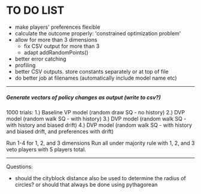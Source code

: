 # TO DO LIST
* make players' preferences flexible
* calculate the outcome properly: 'constrained optimization problem'
* allow for more than 3 dimensions
	* fix CSV output for more than 3
	* adapt addRandomPoints()
* better error catching
* profiling
* better CSV outputs. store constants separately or at top of file
* do better job at filenames (automatically include model name etc)

-------------------------------------

##### Generate vectors of policy changes as output (write to csv?)
1000 trials:
1.) Baseline VP model (random draw SQ - no history)
2.) DVP model (random walk SQ - with history)
3.) DVP model (random walk SQ - with history and biased drift)
4.) DVP model (random walk SQ - with history and biased drift, and preferences with drift)

Run 1-4 for 1, 2, and 3 dimensions
Run all under majority rule with 1, 2, and 3 veto players with 5 players total.


-------------------------------------

Questions:
* should the cityblock distance also be used to determine the radius of circles? or should that always be done using pythagorean
